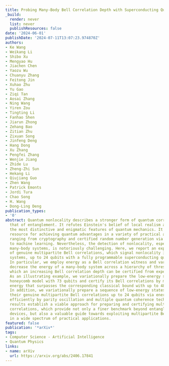 ```yaml
---
title: Probing Many-Body Bell Correlation Depth with Superconducting Qubits
_build:
  render: never
  list: never
  publishResources: false
date: '2024-06-01'
publishDate: '2024-07-11T13:07:23.974870Z'
authors:
- Ke Wang
- Weikang Li
- Shibo Xu
- Mengyao Hu
- Jiachen Chen
- Yaozu Wu
- Chuanyu Zhang
- Feitong Jin
- Xuhao Zhu
- Yu Gao
- Ziqi Tan
- Aosai Zhang
- Ning Wang
- Yiren Zou
- Tingting Li
- Fanhao Shen
- Jiarun Zhong
- Zehang Bao
- Zitian Zhu
- Zixuan Song
- Jinfeng Deng
- Hang Dong
- Xu Zhang
- Pengfei Zhang
- Wenjie Jiang
- Zhide Lu
- Zheng-Zhi Sun
- Hekang Li
- Qiujiang Guo
- Zhen Wang
- Patrick Emonts
- Jordi Tura
- Chao Song
- H. Wang
- Dong-Ling Deng
publication_types:
- '0'
abstract: Quantum nonlocality describes a stronger form of quantum correlation than
  that of entanglement. It refutes Einstein's belief of local realism and is among
  the most distinctive and enigmatic features of quantum mechanics. It is a crucial
  resource for achieving quantum advantages in a variety of practical applications,
  ranging from cryptography and certified random number generation via self-testing
  to machine learning. Nevertheless, the detection of nonlocality, especially in quantum
  many-body systems, is notoriously challenging. Here, we report an experimental certification
  of genuine multipartite Bell correlations, which signal nonlocality in quantum many-body
  systems, up to 24 qubits with a fully programmable superconducting quantum processor.
  In particular, we employ energy as a Bell correlation witness and variationally
  decrease the energy of a many-body system across a hierarchy of thresholds, below
  which an increasing Bell correlation depth can be certified from experimental data.
  As an illustrating example, we variationally prepare the low-energy state of a two-dimensional
  honeycomb model with 73 qubits and certify its Bell correlations by measuring an
  energy that surpasses the corresponding classical bound with up to 48 standard deviations.
  In addition, we variationally prepare a sequence of low-energy states and certify
  their genuine multipartite Bell correlations up to 24 qubits via energies measured
  efficiently by parity oscillation and multiple quantum coherence techniques. Our
  results establish a viable approach for preparing and certifying multipartite Bell
  correlations, which provide not only a finer benchmark beyond entanglement for quantum
  devices, but also a valuable guide towards exploiting multipartite Bell correlation
  in a wide spectrum of practical applications.
featured: false
publication: '*arXiv*'
tags:
- Computer Science - Artificial Intelligence
- Quantum Physics
links:
- name: arXiv
  url: https://arxiv.org/abs/2406.17841
---
```


